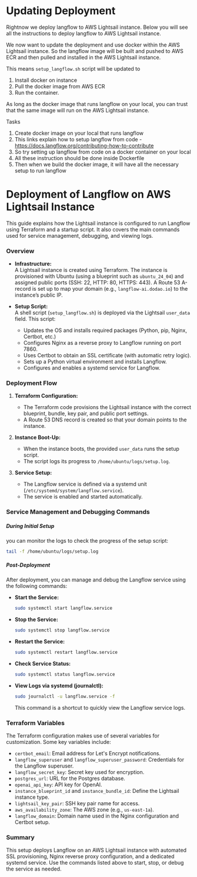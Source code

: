 # Updating Deployment
Rightnow we deploy langflow to AWS Lightsail instance. Below you will see all the instructions to deploy langflow to AWS Lightsail instance.

We now want to update the deployment and use docker within the AWS Lightsail instance. So the langflow image will 
be built and pushed to AWS ECR and then pulled and installed in the AWS Lightsail instance.

This means `setup_langflow.sh` script will be updated to 
1. Install docker on instance
2. Pull the docker image from AWS ECR 
3. Run the container.

As long as the docker image that runs langflow on your local, you can trust that the same image will run on the AWS Lightsail instance. 

Tasks 
1. Create docker image on your local that runs langflow 
2. This links explain how to setup langflow from code - https://docs.langflow.org/contributing-how-to-contribute
3. So try setting up langflow from code on a docker container on your local
4. All these instruction should be done inside Dockerfile
5. Then when we build the docker image, it will have all the necessary setup to run langflow

# Deployment of Langflow on AWS Lightsail Instance

This guide explains how the Lightsail instance is configured to run Langflow using Terraform and a startup script. It also covers the main commands used for service management, debugging, and viewing logs.

### Overview

- **Infrastructure:**  
  A Lightsail instance is created using Terraform. The instance is provisioned with Ubuntu (using a blueprint such as `ubuntu_24_04`) and assigned public ports (SSH: 22, HTTP: 80, HTTPS: 443). A Route 53 A-record is set up to map your domain (e.g., `langflow-ai.dodao.io`) to the instance’s public IP.

- **Setup Script:**  
  A shell script (`setup_langflow.sh`) is deployed via the Lightsail `user_data` field. This script:
    - Updates the OS and installs required packages (Python, pip, Nginx, Certbot, etc.)
    - Configures Nginx as a reverse proxy to Langflow running on port 7860.
    - Uses Certbot to obtain an SSL certificate (with automatic retry logic).
    - Sets up a Python virtual environment and installs Langflow.
    - Configures and enables a systemd service for Langflow.

### Deployment Flow

1. **Terraform Configuration:**
    - The Terraform code provisions the Lightsail instance with the correct blueprint, bundle, key pair, and public port settings.
    - A Route 53 DNS record is created so that your domain points to the instance.

2. **Instance Boot-Up:**
    - When the instance boots, the provided `user_data` runs the setup script.
    - The script logs its progress to `/home/ubuntu/logs/setup.log`.

3. **Service Setup:**
    - The Langflow service is defined via a systemd unit (`/etc/systemd/system/langflow.service`).
    - The service is enabled and started automatically.

### Service Management and Debugging Commands

##### During Initial Setup
you can monitor the logs to check the progress of the setup script:

```bash
tail -f /home/ubuntu/logs/setup.log
```

##### Post-Deployment
After deployment, you can manage and debug the Langflow service using the following commands:

- **Start the Service:**

  ```bash
  sudo systemctl start langflow.service
  ```

- **Stop the Service:**

  ```bash
  sudo systemctl stop langflow.service
  ```

- **Restart the Service:**

  ```bash
  sudo systemctl restart langflow.service
  ```

- **Check Service Status:**

  ```bash
  sudo systemctl status langflow.service
  ```

- **View Logs via systemd (journalctl):**

  ```bash
  sudo journalctl -u langflow.service -f
  ```

  This command is a shortcut to quickly view the Langflow service logs.

### Terraform Variables

The Terraform configuration makes use of several variables for customization. Some key variables include:

- `certbot_email`: Email address for Let's Encrypt notifications.
- `langflow_superuser` and `langflow_superuser_password`: Credentials for the Langflow superuser.
- `langflow_secret_key`: Secret key used for encryption.
- `postgres_url`: URL for the Postgres database.
- `openai_api_key`: API key for OpenAI.
- `instance_blueprint_id` and `instance_bundle_id`: Define the Lightsail instance type.
- `lightsail_key_pair`: SSH key pair name for access.
- `aws_availability_zone`: The AWS zone (e.g., `us-east-1a`).
- `langflow_domain`: Domain name used in the Nginx configuration and Certbot setup.

### Summary

This setup deploys Langflow on an AWS Lightsail instance with automated SSL provisioning, Nginx reverse proxy configuration, and a dedicated systemd service. Use the commands listed above to start, stop, or debug the service as needed.
